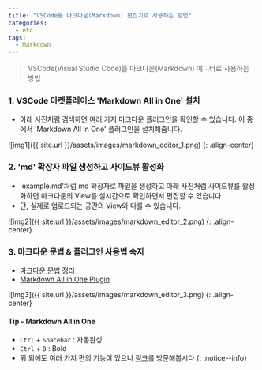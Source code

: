 ```yaml
---
title: "VSCode를 마크다운(Markdown) 편집기로 사용하는 방법"
categories:
  - etc
tags:
  - Markdown
---
```


> VSCode(Visual Studio Code)를 마크다운(Markdown) 에디터로 사용하는 방법


### 1. VSCode 마켓플레이스 'Markdown All in One' 설치

- 아래 사진처럼 검색하면 여러 가지 마크다운 플러그인을 확인할 수 있습니다. 이 중에서 'Markdown All in One' 플러그인을 설치해줍니다. 

![img1]({{ site.url }}/assets/images/markdown_editor_1.png)
{: .align-center}


### 2. 'md' 확장자 파일 생성하고 사이드뷰 활성화

- 'example.md'처럼 md 확장자로 파일을 생성하고 아래 사진처럼 사이드뷰를 활성화하면 마크다운의 View를 실시간으로 확인하면서 편집할 수 있습니다.
- 단, 실제로 업로드되는 공간의 View와 다를 수 있습니다.

![img2]({{ site.url }}/assets/images/markdown_editor_2.png)
{: .align-center}


### 3. 마크다운 문법 & 플러그인 사용법 숙지
- [마크다운 문법 정리](https://sianux1209.github.io/etc/%EB%A7%88%ED%81%AC%EB%8B%A4%EC%9A%B4-%EB%AC%B8%EB%B2%95-%EC%A0%95%EB%A6%AC-(Markdown-Cheatsheet))
- [Markdown All in One Plugin](https://marketplace.visualstudio.com/items?itemName=yzhang.markdown-all-in-one)

![img3]({{ site.url }}/assets/images/markdown_editor_3.png)
{: .align-center}


#### Tip - Markdown All in One
- `Ctrl` + `Spacebar` : 자동완성
- `Ctrl` + `B` : Bold 
- 위 외에도 여러 가지 편의 기능이 있으니 [링크](https://marketplace.visualstudio.com/items?itemName=yzhang.markdown-all-in-one)를 방문해봅시다
{: .notice--info}
